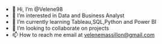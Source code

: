 - 👋 Hi, I’m @Velene98
- 👀 I’m interested in Data and Business Analyst 
- 🌱 I’m currently learning Tableau,SQL,Python and Power BI
- 💞️ I’m looking to collaborate on projects
- 📫 How to reach me email at velenemassillon@gmail.com

<!---
Velene98/Velene98 is a ✨ special ✨ repository because its `README.md` (this file) appears on your GitHub profile.
You can click the Preview link to take a look at your changes.
--->

